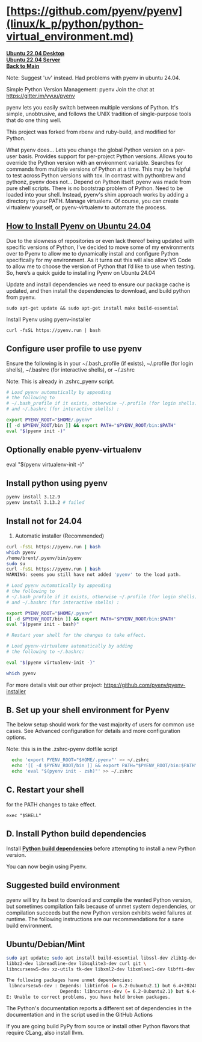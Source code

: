 # **[https://github.com/pyenv/pyenv](linux/k_p/python/python-virtual_environment.md)**

**[Ubuntu 22.04 Desktop](../../ubuntu22-04/desktop-install.md)**\
**[Ubuntu 22.04 Server](../../ubuntu22-04/server-install.md)**\
**[Back to Main](../../../README.md)**

Note: Suggest 'uv' instead.  Had problems with pyenv in ubuntu 24.04.

Simple Python Version Management: pyenv
Join the chat at <https://gitter.im/yyuu/pyenv>

pyenv lets you easily switch between multiple versions of Python. It's simple, unobtrusive, and follows the UNIX tradition of single-purpose tools that do one thing well.

This project was forked from rbenv and ruby-build, and modified for Python.

What pyenv does...
Lets you change the global Python version on a per-user basis.
Provides support for per-project Python versions.
Allows you to override the Python version with an environment variable.
Searches for commands from multiple versions of Python at a time. This may be helpful to test across Python versions with tox.
In contrast with pythonbrew and pythonz, pyenv does not...
Depend on Python itself. pyenv was made from pure shell scripts. There is no bootstrap problem of Python.
Need to be loaded into your shell. Instead, pyenv's shim approach works by adding a directory to your PATH.
Manage virtualenv. Of course, you can create virtualenv yourself, or pyenv-virtualenv to automate the process.

## **[How to Install Pyenv on Ubuntu 24.04](https://dev.to/emdadul38/how-to-install-pyenv-on-ubuntu-2404-5807)**

Due to the slowness of repositories or even lack thereof being updated with specific versions of Python, I’ve decided to move some of my environments over to Pyenv to allow me to dynamically install and configure Python specifically for my environment. As it turns out this will also allow VS Code to allow me to choose the version of Python that I’d like to use when testing. So, here’s a quick guide to installing Pyenv on Ubuntu 24.04

Update and install dependencies
we need to ensure our package cache is updated, and then install the dependencies to download, and build python from pyenv.

`sudo apt-get update && sudo apt-get install make build-essential`

Install Pyenv using pyenv-installer

`curl -fsSL https://pyenv.run | bash`

## Configure user profile to use pyenv

Ensure the following is in your ~/.bash_profile (if exists), ~/.profile (for login shells), ~/.bashrc (for interactive shells), or ~/.zshrc

Note: This is already in .zshrc_pyenv script.

```bash
# Load pyenv automatically by appending
# the following to 
# ~/.bash_profile if it exists, otherwise ~/.profile (for login shells)
# and ~/.bashrc (for interactive shells) :

export PYENV_ROOT="$HOME/.pyenv"
[[ -d $PYENV_ROOT/bin ]] && export PATH="$PYENV_ROOT/bin:$PATH"
eval "$(pyenv init -)"
```

## Optionally enable pyenv-virtualenv

eval "$(pyenv virtualenv-init -)"

## Install python using pyenv

```bash
pyenv install 3.12.9
pyenv install 3.13.2 # failed 
```

## Install not for 24.04

1. Automatic installer (Recommended)

```bash
curl -fsSL https://pyenv.run | bash
which pyenv 
/home/brent/.pyenv/bin/pyenv
sudo su
curl -fsSL https://pyenv.run | bash
WARNING: seems you still have not added 'pyenv' to the load path.

# Load pyenv automatically by appending
# the following to 
# ~/.bash_profile if it exists, otherwise ~/.profile (for login shells)
# and ~/.bashrc (for interactive shells) :

export PYENV_ROOT="$HOME/.pyenv"
[[ -d $PYENV_ROOT/bin ]] && export PATH="$PYENV_ROOT/bin:$PATH"
eval "$(pyenv init - bash)"

# Restart your shell for the changes to take effect.

# Load pyenv-virtualenv automatically by adding
# the following to ~/.bashrc:

eval "$(pyenv virtualenv-init -)"

which pyenv 

```

For more details visit our other project: <https://github.com/pyenv/pyenv-installer>

## B. Set up your shell environment for Pyenv

The below setup should work for the vast majority of users for common use cases. See Advanced configuration for details and more configuration options.

Note: this is in the .zshrc-pyenv dotfile script

```bash
  echo 'export PYENV_ROOT="$HOME/.pyenv"' >> ~/.zshrc
  echo '[[ -d $PYENV_ROOT/bin ]] && export PATH="$PYENV_ROOT/bin:$PATH"' >> ~/.zshrc
  echo 'eval "$(pyenv init - zsh)"' >> ~/.zshrc
```  

## C. Restart your shell

for the PATH changes to take effect.

`exec "$SHELL"`

## D. Install Python build dependencies

Install **[Python build dependencies](https://github.com/pyenv/pyenv/wiki#suggested-build-environment)** before attempting to install a new Python version.

You can now begin using Pyenv.

## Suggested build environment

pyenv will try its best to download and compile the wanted Python version, but sometimes compilation fails because of unmet system dependencies, or compilation succeeds but the new Python version exhibits weird failures at runtime. The following instructions are our recommendations for a sane build environment.

## Ubuntu/Debian/Mint

```bash
sudo apt update; sudo apt install build-essential libssl-dev zlib1g-dev \
libbz2-dev libreadline-dev libsqlite3-dev curl git \
libncursesw5-dev xz-utils tk-dev libxml2-dev libxmlsec1-dev libffi-dev liblzma-dev

The following packages have unmet dependencies:
 libncursesw5-dev : Depends: libtinfo6 (= 6.2-0ubuntu2.1) but 6.4+20240113-1ubuntu2 is to be installed
                    Depends: libncurses-dev (= 6.2-0ubuntu2.1) but 6.4+20240113-1ubuntu2 is to be installed
E: Unable to correct problems, you have held broken packages.
```

The Python's documentation reports a different set of dependencies in the documentation and in the script used in the GitHub Actions

If you are going build PyPy from source or install other Python flavors that require CLang, also install llvm.
